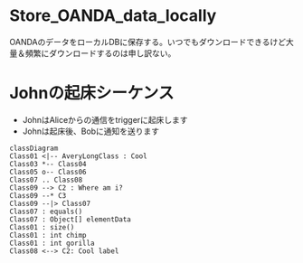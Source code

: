 # Store_OANDA_data_locally
OANDAのデータをローカルDBに保存する。いつでもダウンロードできるけど大量＆頻繁にダウンロードするのは申し訳ない。

# Johnの起床シーケンス

- JohnはAliceからの通信をtriggerに起床します
- Johnは起床後、Bobに通知を送ります

```mermaid
classDiagram
Class01 <|-- AveryLongClass : Cool
Class03 *-- Class04
Class05 o-- Class06
Class07 .. Class08
Class09 --> C2 : Where am i?
Class09 --* C3
Class09 --|> Class07
Class07 : equals()
Class07 : Object[] elementData
Class01 : size()
Class01 : int chimp
Class01 : int gorilla
Class08 <--> C2: Cool label
```

